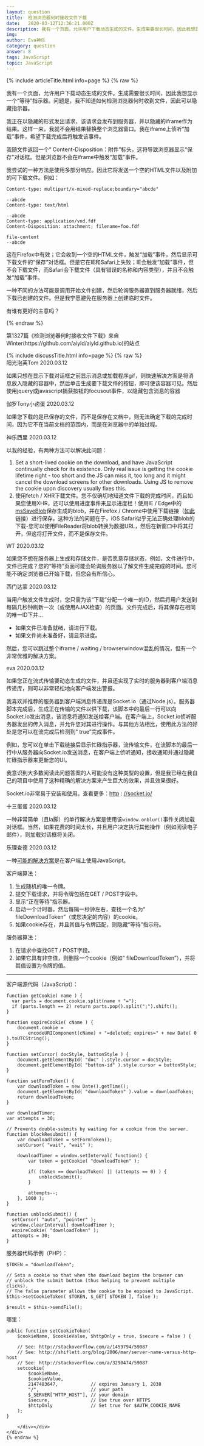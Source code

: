 ```yaml
---
layout: question
title:  检测浏览器何时接收文件下载
date:   2020-03-12T12:36:21.000Z
description: 我有一个页面，允许用户下载动态生成的文件。生成需要很长时间，因此我想显示一个“等待”指示器。问题是，我不知道如何检测浏览器何时收到文件，因此可以隐藏指示器...
img: 
author: Eva神乐
category: question
answer: 8
tags: JavaScript
topic: JavaScript
---
```

<div class="article-root">
  <div class="article">
    {% include articleTitle.html info=page %}
    {% raw %}
    <div class="article-content"><p><font style="vertical-align: inherit;"><font style="vertical-align: inherit;">我有一个页面，允许用户下载动态生成的文件。</font><font style="vertical-align: inherit;">生成需要很长时间，因此我想显示一个“等待”指示器。</font><font style="vertical-align: inherit;">问题是，我不知道如何检测浏览器何时收到文件，因此可以隐藏指示器。</font></font></p>

<p><font style="vertical-align: inherit;"><font style="vertical-align: inherit;">我正在以隐藏的形式发出请求，该请求会发布到服务器，并以隐藏的iframe作为结果。</font><font style="vertical-align: inherit;">这样一来，我就不会用结果替换整个浏览器窗口。</font><font style="vertical-align: inherit;">我在iframe上侦听“加载”事件，希望下载完成后将触发该事件。</font></font></p>

<p><font style="vertical-align: inherit;"><font style="vertical-align: inherit;">我随文件返回一个“ Content-Disposition：附件”标头，这将导致浏览器显示“保存”对话框。</font><font style="vertical-align: inherit;">但是浏览器不会在iframe中触发“加载”事件。</font></font></p>

<p><font style="vertical-align: inherit;"><font style="vertical-align: inherit;">我尝试的一种方法是使用多部分响应。</font><font style="vertical-align: inherit;">因此它将发送一个空的HTML文件以及附加的可下载文件。</font><font style="vertical-align: inherit;">例如：</font></font></p>

<pre><code>Content-type: multipart/x-mixed-replace;boundary="abcde"<font></font>
<font></font>
--abcde<font></font>
Content-type: text/html<font></font>
<font></font>
--abcde<font></font>
Content-type: application/vnd.fdf<font></font>
Content-Disposition: attachment; filename=foo.fdf<font></font>
<font></font>
file-content<font></font>
--abcde<font></font>
</code></pre>

<p><font style="vertical-align: inherit;"><font style="vertical-align: inherit;">这在Firefox中有效；</font><font style="vertical-align: inherit;">它会收到一个空的HTML文件，触发“加载”事件，然后显示可下载文件的“保存”对话框。</font><font style="vertical-align: inherit;">但是它在IE和Safari上失败；</font><font style="vertical-align: inherit;">IE会触发“加载”事件，但不会下载文件，而Safari会下载文件（具有错误的名称和内容类型），并且不会触发“加载”事件。</font></font></p>

<p><font style="vertical-align: inherit;"><font style="vertical-align: inherit;">一种不同的方法可能是调用开始文件创建，然后轮询服务器直到服务器就绪，然后下载已创建的文件。</font><font style="vertical-align: inherit;">但是我宁愿避免在服务器上创建临时文件。</font></font></p>

<p><font style="vertical-align: inherit;"><font style="vertical-align: inherit;">有谁有更好的主意吗？</font></font></p></div>
    {% endraw %}
  </div>
  <p class="winter_mark">第1327篇《检测浏览器何时接收文件下载》来自Winter(https://github.com/aiyld/aiyld.github.io)的站点</p>
  <div class="discuss-wrapper">
    {% include discussTitle.html info=page %}
    {% raw %}
    <div class="discuss-list">
    <div class="discuss-item">
        <div class="discuss-parent">
          <div class="discuss-meta">
            <span class="discuss-user">阳光泡芙Tom</span>
            <span class="discuss-time">2020.03.12</span>
          </div>
          <div class="discuss-comment"><p><font style="vertical-align: inherit;"><font style="vertical-align: inherit;">如果只想在显示下载对话框之前显示消息或加载程序gif，则快速解决方案是将消息放入隐藏的容器中，然后单击生成要下载文件的按钮，即可使该容器可见。</font><font style="vertical-align: inherit;">然后使用jquery或javascript捕获按钮的focusout事件，以隐藏包含消息的容器</font></font></p></div>
        </div></div><div class="discuss-item">
        <div class="discuss-parent">
          <div class="discuss-meta">
            <span class="discuss-user">伽罗Tony小卤蛋</span>
            <span class="discuss-time">2020.03.12</span>
          </div>
          <div class="discuss-comment"><p><font style="vertical-align: inherit;"><font style="vertical-align: inherit;">如果您下载的是已保存的文件，而不是保存在文档中，则无法确定下载的完成时间，因为它不在当前文档的范围内，而是在浏览器中的单独过程。</font></font></p></div>
        </div></div><div class="discuss-item">
        <div class="discuss-parent">
          <div class="discuss-meta">
            <span class="discuss-user">神乐西里</span>
            <span class="discuss-time">2020.03.12</span>
          </div>
          <div class="discuss-comment"><p><font style="vertical-align: inherit;"><font style="vertical-align: inherit;">以我的经验，有两种方法可以解决此问题：</font></font></p>

<ol>
<li>Set a short-lived cookie on the download, and have JavaScript continually check for its existence. Only real issue is getting the cookie lifetime right - too short and the JS can miss it, too long and it might cancel the download screens for other downloads. Using JS to remove the cookie upon discovery usually fixes this.</li>
<li><font style="vertical-align: inherit;"><font style="vertical-align: inherit;">使用fetch / XHR下载文件。</font><font style="vertical-align: inherit;">您不仅确切地知道文件下载的完成时间，而且如果您使用XHR，还可以使用进度事件来显示进度栏！</font><font style="vertical-align: inherit;">使用</font><font style="vertical-align: inherit;">IE / Edge中的</font></font><a href="https://developer.mozilla.org/en-US/docs/Web/API/Navigator/msSaveBlob" rel="nofollow noreferrer"><font style="vertical-align: inherit;"><font style="vertical-align: inherit;">msSaveBlob</font></font></a><font style="vertical-align: inherit;"><font style="vertical-align: inherit;">保存生成的blob，</font><font style="vertical-align: inherit;">并</font><font style="vertical-align: inherit;">在Firefox / Chrome中</font><font style="vertical-align: inherit;">使用下载链接（</font></font><a href="https://stackoverflow.com/a/23451803/7077589"><font style="vertical-align: inherit;"><font style="vertical-align: inherit;">如此</font></font></a><font style="vertical-align: inherit;"><font style="vertical-align: inherit;">链接</font><font style="vertical-align: inherit;">）进行保存。</font><font style="vertical-align: inherit;">这种方法的问题在于，iOS Safari似乎无法正确处理blob的下载-您可以使用FileReader将blob转换为数据URL，然后在新窗口中将其打开，但这将打开文件，而不是保存文件。</font></font></li>
</ol></div>
        </div></div><div class="discuss-item">
        <div class="discuss-parent">
          <div class="discuss-meta">
            <span class="discuss-user">WT</span>
            <span class="discuss-time">2020.03.12</span>
          </div>
          <div class="discuss-comment"><p><font style="vertical-align: inherit;"><font style="vertical-align: inherit;">如果您不想在服务器上生成和存储文件，是否愿意存储状态，例如，文件进行中，文件已完成？</font><font style="vertical-align: inherit;">您的“等待”页面可能会轮询服务器以了解文件生成完成的时间。</font><font style="vertical-align: inherit;">您可能不确定浏览器已开始下载，但您会有所信心。</font></font></p></div>
        </div></div><div class="discuss-item">
        <div class="discuss-parent">
          <div class="discuss-meta">
            <span class="discuss-user">西门达蒙</span>
            <span class="discuss-time">2020.03.12</span>
          </div>
          <div class="discuss-comment"><p><font style="vertical-align: inherit;"><font style="vertical-align: inherit;">当用户触发文件生成时，您只需为该“下载”分配一个唯一的ID，然后将用户发送到每隔几秒钟刷新一次（或使用AJAX检查）的页面。</font><font style="vertical-align: inherit;">文件完成后，将其保存在相同的唯一ID下并...</font></font></p>

<ul>
<li><font style="vertical-align: inherit;"><font style="vertical-align: inherit;">如果文件已准备就绪，请进行下载。</font></font></li>
<li><font style="vertical-align: inherit;"><font style="vertical-align: inherit;">如果文件尚未准备好，请显示进度。</font></font></li>
</ul>

<p><font style="vertical-align: inherit;"><font style="vertical-align: inherit;">然后，您可以跳过整个iframe / waiting / browserwindow混乱的情况，但有一个非常优雅的解决方案。</font></font></p></div>
        </div></div><div class="discuss-item">
        <div class="discuss-parent">
          <div class="discuss-meta">
            <span class="discuss-user">eva</span>
            <span class="discuss-time">2020.03.12</span>
          </div>
          <div class="discuss-comment"><p><font style="vertical-align: inherit;"><font style="vertical-align: inherit;">如果您正在流式传输要动态生成的文件，并且还实现了实时的服务器到客户端消息传递库，则可以非常轻松地向客户端发出警报。  </font></font></p>

<p><font style="vertical-align: inherit;"><font style="vertical-align: inherit;">我喜欢并推荐的服务器到客户端消息传递库是Socket.io（通过Node.js）。</font><font style="vertical-align: inherit;">服务器脚本完成后，生成正在传输的文件以供下载，该脚本中的最后一行可以向Socket.io发出消息，该消息将通知发送给客户端。</font><font style="vertical-align: inherit;">在客户端上，Socket.io侦听服务器发出的传入消息，并允许您对其进行操作。</font><font style="vertical-align: inherit;">与其他方法相比，使用此方法的好处是您可以在流完成后检测到“ true”完成事件。</font></font></p>

<p><font style="vertical-align: inherit;"><font style="vertical-align: inherit;">例如，您可以在单击下载链接后显示忙碌指示器，流传输文件，在流脚本的最后一行中从服务器向Socket.io发送消息，在客户端上侦听通知，接收通知并通过隐藏忙碌指示器来更新您的UI。</font></font></p>

<p><font style="vertical-align: inherit;"><font style="vertical-align: inherit;">我意识到大多数阅读此问题答案的人可能没有这种类型的设置，但是我已经在我自己的项目中使用了这种精确的解决方案来产生巨大的效果，并且效果很好。</font></font></p>

<p><font style="vertical-align: inherit;"><font style="vertical-align: inherit;">Socket.io非常易于安装和使用。</font><font style="vertical-align: inherit;">查看更多：</font><a href="http://socket.io/" rel="noreferrer"><font style="vertical-align: inherit;">http</font></a><font style="vertical-align: inherit;"> : </font></font><a href="http://socket.io/" rel="noreferrer"><font style="vertical-align: inherit;"><font style="vertical-align: inherit;">//socket.io/</font></font></a></p></div>
        </div></div><div class="discuss-item">
        <div class="discuss-parent">
          <div class="discuss-meta">
            <span class="discuss-user">十三蛋蛋</span>
            <span class="discuss-time">2020.03.12</span>
          </div>
          <div class="discuss-comment"><p><font style="vertical-align: inherit;"><font style="vertical-align: inherit;">一种非常简单（且la脚）的单行解决方案是使用该</font></font><code>window.onblur()</code><font style="vertical-align: inherit;"><font style="vertical-align: inherit;">事件关闭加载对话框。</font><font style="vertical-align: inherit;">当然，如果花费的时间太长，并且用户决定执行其他操作（例如阅读电子邮件），则加载对话框将关闭。</font></font></p></div>
        </div></div><div class="discuss-item">
        <div class="discuss-parent">
          <div class="discuss-meta">
            <span class="discuss-user">乐理查德</span>
            <span class="discuss-time">2020.03.12</span>
          </div>
          <div class="discuss-comment"><p><font style="vertical-align: inherit;"><font style="vertical-align: inherit;">一种</font></font><a href="http://gruffcode.com/2010/10/28/detecting-the-file-download-dialog-in-the-browser/" rel="noreferrer"><font style="vertical-align: inherit;"><font style="vertical-align: inherit;">可能的解决方案</font></font></a><font style="vertical-align: inherit;"><font style="vertical-align: inherit;">是在客户端上使用JavaScript。</font></font></p>

<p><font style="vertical-align: inherit;"><font style="vertical-align: inherit;">客户端算法：</font></font></p>

<ol>
<li><font style="vertical-align: inherit;"><font style="vertical-align: inherit;">生成随机的唯一令牌。</font></font></li>
<li><font style="vertical-align: inherit;"><font style="vertical-align: inherit;">提交下载请求，并将令牌包括在GET / POST字段中。</font></font></li>
<li><font style="vertical-align: inherit;"><font style="vertical-align: inherit;">显示“正在等待”指示器。</font></font></li>
<li><font style="vertical-align: inherit;"><font style="vertical-align: inherit;">启动一个计时器，然后每隔一秒钟左右，查找一个名为“ fileDownloadToken”（或您决定的内容）的cookie。</font></font></li>
<li><font style="vertical-align: inherit;"><font style="vertical-align: inherit;">如果cookie存在，并且其值与令牌匹配，则隐藏“等待”指示符。</font></font></li>
</ol>

<p><font style="vertical-align: inherit;"><font style="vertical-align: inherit;">服务器算法：</font></font></p>

<ol>
<li><font style="vertical-align: inherit;"><font style="vertical-align: inherit;">在请求中查找GET / POST字段。</font></font></li>
<li><font style="vertical-align: inherit;"><font style="vertical-align: inherit;">如果它具有非空值，则删除一个cookie（例如“ fileDownloadToken”），并将其值设置为令牌的值。</font></font></li>
</ol>

<hr>

<p><font style="vertical-align: inherit;"><font style="vertical-align: inherit;">客户端源代码（JavaScript）：</font></font></p>

<pre><code>function getCookie( name ) {<font></font>
  var parts = document.cookie.split(name + "=");<font></font>
  if (parts.length == 2) return parts.pop().split(";").shift();<font></font>
}<font></font>
<font></font>
function expireCookie( cName ) {<font></font>
    document.cookie = <font></font>
        encodeURIComponent(cName) + "=deleted; expires=" + new Date( 0 ).toUTCString();<font></font>
}<font></font>
<font></font>
function setCursor( docStyle, buttonStyle ) {<font></font>
    document.getElementById( "doc" ).style.cursor = docStyle;<font></font>
    document.getElementById( "button-id" ).style.cursor = buttonStyle;<font></font>
}<font></font>
<font></font>
function setFormToken() {<font></font>
    var downloadToken = new Date().getTime();<font></font>
    document.getElementById( "downloadToken" ).value = downloadToken;<font></font>
    return downloadToken;<font></font>
}<font></font>
<font></font>
var downloadTimer;<font></font>
var attempts = 30;<font></font>
<font></font>
// Prevents double-submits by waiting for a cookie from the server.<font></font>
function blockResubmit() {<font></font>
    var downloadToken = setFormToken();<font></font>
    setCursor( "wait", "wait" );<font></font>
<font></font>
    downloadTimer = window.setInterval( function() {<font></font>
        var token = getCookie( "downloadToken" );<font></font>
<font></font>
        if( (token == downloadToken) || (attempts == 0) ) {<font></font>
            unblockSubmit();<font></font>
        }<font></font>
<font></font>
        attempts--;<font></font>
    }, 1000 );<font></font>
}<font></font>
<font></font>
function unblockSubmit() {<font></font>
  setCursor( "auto", "pointer" );<font></font>
  window.clearInterval( downloadTimer );<font></font>
  expireCookie( "downloadToken" );<font></font>
  attempts = 30;<font></font>
}<font></font>
</code></pre>

<p><font style="vertical-align: inherit;"><font style="vertical-align: inherit;">服务器代码示例（PHP）：</font></font></p>

<pre><code>$TOKEN = "downloadToken";<font></font>
<font></font>
// Sets a cookie so that when the download begins the browser can<font></font>
// unblock the submit button (thus helping to prevent multiple clicks).<font></font>
// The false parameter allows the cookie to be exposed to JavaScript.<font></font>
$this-&gt;setCookieToken( $TOKEN, $_GET[ $TOKEN ], false );<font></font>
<font></font>
$result = $this-&gt;sendFile();<font></font>
</code></pre>

<p><font style="vertical-align: inherit;"><font style="vertical-align: inherit;">哪里：</font></font></p>

<pre><code>public function setCookieToken(<font></font>
    $cookieName, $cookieValue, $httpOnly = true, $secure = false ) {<font></font>
<font></font>
    // See: http://stackoverflow.com/a/1459794/59087<font></font>
    // See: http://shiflett.org/blog/2006/mar/server-name-versus-http-host<font></font>
    // See: http://stackoverflow.com/a/3290474/59087<font></font>
    setcookie(<font></font>
        $cookieName,<font></font>
        $cookieValue,<font></font>
        2147483647,            // expires January 1, 2038<font></font>
        "/",                   // your path<font></font>
        $_SERVER["HTTP_HOST"], // your domain<font></font>
        $secure,               // Use true over HTTPS<font></font>
        $httpOnly              // Set true for $AUTH_COOKIE_NAME<font></font>
    );<font></font>
}<font></font>
</code></pre></div>
        </div></div>
    </div>
    {% endraw %}
  </div>
<div>
